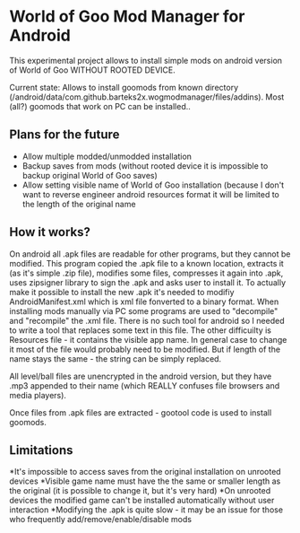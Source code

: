 World of Goo Mod Manager for Android
=======================

This experimental project allows to install simple mods on android version of World of Goo WITHOUT ROOTED DEVICE.

Current state: Allows to install goomods from known directory (<emulated storage>/android/data/com.github.barteks2x.wogmodmanager/files/addins). Most (all?) goomods that work on PC can be installed..

Plans for the future
-----------
- Allow multiple modded/unmodded installation
- Backup saves from mods (without rooted device it is impossible to backup original World of Goo saves)
- Allow setting visible name of World of Goo installation (because I don't want to reverse engineer android resources format it will be limited to the length of the original name


How it works?
------------
On android all .apk files are readable for other programs, but they cannot be modified. This program copied the .apk file to a known location, extracts it (as it's simple .zip file), modifies some files, compresses it again into .apk, uses zipsigner library to sign the .apk and asks user to install it.
To actually make it possible to install the new .apk it's needed to modifiy AndroidManifest.xml which is xml file fonverted to a binary format. When installing mods manually via PC some programs are used to "decompile" and "recompile" the .xml file. There is no such tool for android so I needed to write a tool that replaces some text in this file.
The other difficuilty is Resources file - it contains the visible app name. In general case to change it most of the file would probably need to be modified. But if length of the name stays the same - the string can be simply replaced.

All level/ball files are unencrypted in the android version, but they have .mp3 appended to their name (which REALLY confuses file browsers and media players). 

Once files from .apk files are extracted - gootool code is used to install goomods. 

Limitations
-----------
*It's impossible to access saves from the original installation on unrooted devices
*Visible game name must have the the same or smaller length as the original (it is possible to change it, but it's very hard)
*On unrooted devices the modified game can't be installed automatically without user interaction
*Modifying the .apk is quite slow - it may be an issue for those who frequently add/remove/enable/disable mods

